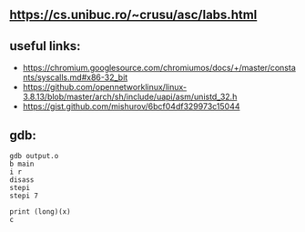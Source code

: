 ## https://cs.unibuc.ro/~crusu/asc/labs.html

## useful links: 
- https://chromium.googlesource.com/chromiumos/docs/+/master/constants/syscalls.md#x86-32_bit 
- https://github.com/opennetworklinux/linux-3.8.13/blob/master/arch/sh/include/uapi/asm/unistd_32.h
- https://gist.github.com/mishurov/6bcf04df329973c15044

## gdb:
```
gdb output.o
b main 
i r 
disass
stepi 
stepi 7  

print (long)(x)
c
```
